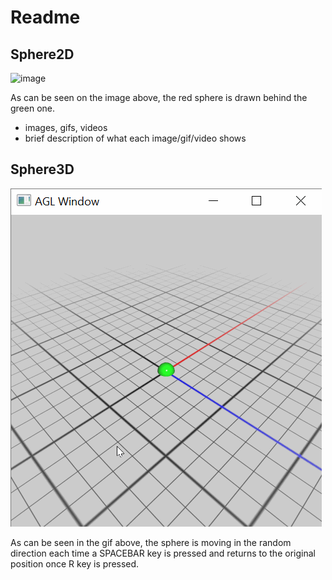 # Readme

## Sphere2D

![image](https://user-images.githubusercontent.com/60118869/132425249-f23a3f0c-eb0b-4af9-9e71-b354b1f60945.png)

As can be seen on the image above, the red sphere is drawn behind the green one. 

* images, gifs, videos
* brief description of what each image/gif/video shows

## Sphere3D

 <img src='https://github.com/oshevchuk27/animation-toolkit/blob/main/assignments/a0-start/videowalkthrough.gif' title='Sphere moving gif' width='' alt='Sphere moving gif' />

As can be seen in the gif above, the sphere is moving in the random direction each time a SPACEBAR key is pressed and returns to the original position once R key is pressed.
